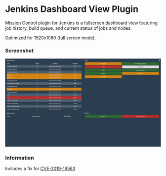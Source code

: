 # Jenkins Dashboard View Plugin
Mission Control plugin for Jenkins is a fullscreen dashboard view featuring job history, build queue, and current status of jobs and nodes.

Optimized for 1920x1080 (full screen mode).

### Screenshot

![Fullscreen](/screenshots/Fullscreen.png)

### Information
Includes a fix for [CVE-2019-16563](https://www.jenkins.io/security/advisory/2019-12-17/#SECURITY-1592)
